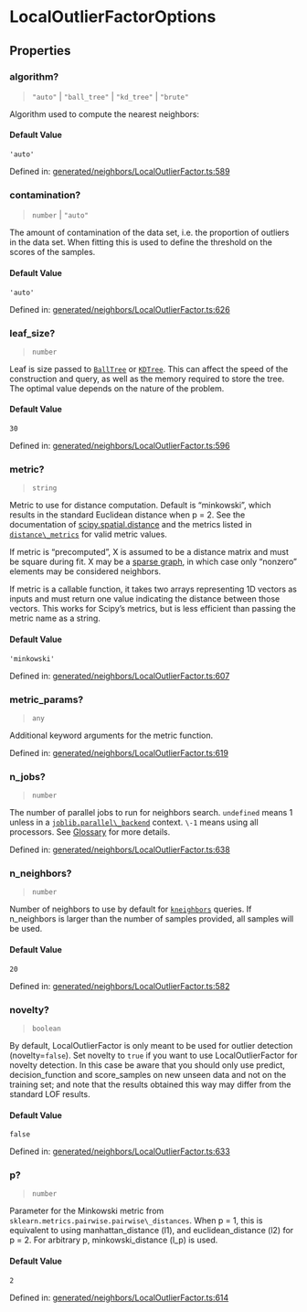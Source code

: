 # LocalOutlierFactorOptions

## Properties

### algorithm?

> `"auto"` \| `"ball_tree"` \| `"kd_tree"` \| `"brute"`

Algorithm used to compute the nearest neighbors:

#### Default Value

`'auto'`

Defined in:  [generated/neighbors/LocalOutlierFactor.ts:589](https://github.com/transitive-bullshit/scikit-learn-ts/blob/b59c1ff/packages/sklearn/src/generated/neighbors/LocalOutlierFactor.ts#L589)

### contamination?

> `number` \| `"auto"`

The amount of contamination of the data set, i.e. the proportion of outliers in the data set. When fitting this is used to define the threshold on the scores of the samples.

#### Default Value

`'auto'`

Defined in:  [generated/neighbors/LocalOutlierFactor.ts:626](https://github.com/transitive-bullshit/scikit-learn-ts/blob/b59c1ff/packages/sklearn/src/generated/neighbors/LocalOutlierFactor.ts#L626)

### leaf\_size?

> `number`

Leaf is size passed to [`BallTree`](sklearn.neighbors.BallTree.html#sklearn.neighbors.BallTree "sklearn.neighbors.BallTree") or [`KDTree`](sklearn.neighbors.KDTree.html#sklearn.neighbors.KDTree "sklearn.neighbors.KDTree"). This can affect the speed of the construction and query, as well as the memory required to store the tree. The optimal value depends on the nature of the problem.

#### Default Value

`30`

Defined in:  [generated/neighbors/LocalOutlierFactor.ts:596](https://github.com/transitive-bullshit/scikit-learn-ts/blob/b59c1ff/packages/sklearn/src/generated/neighbors/LocalOutlierFactor.ts#L596)

### metric?

> `string`

Metric to use for distance computation. Default is “minkowski”, which results in the standard Euclidean distance when p = 2. See the documentation of [scipy.spatial.distance](https://docs.scipy.org/doc/scipy/reference/spatial.distance.html) and the metrics listed in [`distance\_metrics`](sklearn.metrics.pairwise.distance_metrics.html#sklearn.metrics.pairwise.distance_metrics "sklearn.metrics.pairwise.distance_metrics") for valid metric values.

If metric is “precomputed”, X is assumed to be a distance matrix and must be square during fit. X may be a [sparse graph](../../glossary.html#term-sparse-graph), in which case only “nonzero” elements may be considered neighbors.

If metric is a callable function, it takes two arrays representing 1D vectors as inputs and must return one value indicating the distance between those vectors. This works for Scipy’s metrics, but is less efficient than passing the metric name as a string.

#### Default Value

`'minkowski'`

Defined in:  [generated/neighbors/LocalOutlierFactor.ts:607](https://github.com/transitive-bullshit/scikit-learn-ts/blob/b59c1ff/packages/sklearn/src/generated/neighbors/LocalOutlierFactor.ts#L607)

### metric\_params?

> `any`

Additional keyword arguments for the metric function.

Defined in:  [generated/neighbors/LocalOutlierFactor.ts:619](https://github.com/transitive-bullshit/scikit-learn-ts/blob/b59c1ff/packages/sklearn/src/generated/neighbors/LocalOutlierFactor.ts#L619)

### n\_jobs?

> `number`

The number of parallel jobs to run for neighbors search. `undefined` means 1 unless in a [`joblib.parallel\_backend`](https://joblib.readthedocs.io/en/latest/parallel.html#joblib.parallel_backend "(in joblib v1.3.0.dev0)") context. `\-1` means using all processors. See [Glossary](../../glossary.html#term-n_jobs) for more details.

Defined in:  [generated/neighbors/LocalOutlierFactor.ts:638](https://github.com/transitive-bullshit/scikit-learn-ts/blob/b59c1ff/packages/sklearn/src/generated/neighbors/LocalOutlierFactor.ts#L638)

### n\_neighbors?

> `number`

Number of neighbors to use by default for [`kneighbors`](#sklearn.neighbors.LocalOutlierFactor.kneighbors "sklearn.neighbors.LocalOutlierFactor.kneighbors") queries. If n\_neighbors is larger than the number of samples provided, all samples will be used.

#### Default Value

`20`

Defined in:  [generated/neighbors/LocalOutlierFactor.ts:582](https://github.com/transitive-bullshit/scikit-learn-ts/blob/b59c1ff/packages/sklearn/src/generated/neighbors/LocalOutlierFactor.ts#L582)

### novelty?

> `boolean`

By default, LocalOutlierFactor is only meant to be used for outlier detection (novelty=`false`). Set novelty to `true` if you want to use LocalOutlierFactor for novelty detection. In this case be aware that you should only use predict, decision\_function and score\_samples on new unseen data and not on the training set; and note that the results obtained this way may differ from the standard LOF results.

#### Default Value

`false`

Defined in:  [generated/neighbors/LocalOutlierFactor.ts:633](https://github.com/transitive-bullshit/scikit-learn-ts/blob/b59c1ff/packages/sklearn/src/generated/neighbors/LocalOutlierFactor.ts#L633)

### p?

> `number`

Parameter for the Minkowski metric from `sklearn.metrics.pairwise.pairwise\_distances`. When p = 1, this is equivalent to using manhattan\_distance (l1), and euclidean\_distance (l2) for p = 2. For arbitrary p, minkowski\_distance (l\_p) is used.

#### Default Value

`2`

Defined in:  [generated/neighbors/LocalOutlierFactor.ts:614](https://github.com/transitive-bullshit/scikit-learn-ts/blob/b59c1ff/packages/sklearn/src/generated/neighbors/LocalOutlierFactor.ts#L614)

